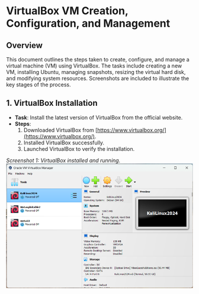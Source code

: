 # VirtualBox VM Creation, Configuration, and Management

## Overview

This document outlines the steps taken to create, configure, and manage a virtual machine (VM) using VirtualBox. The tasks include creating a new VM, installing Ubuntu, managing snapshots, resizing the virtual hard disk, and modifying system resources.
Screenshots are included to illustrate the key stages of the process.

## 1. VirtualBox Installation

- **Task**: Install the latest version of VirtualBox from the official website.
- **Steps**:
  1. Downloaded VirtualBox from [https://www.virtualbox.org/](https://www.virtualbox.org/).
  2. Installed VirtualBox successfully.
  3. Launched VirtualBox to verify the installation.

_Screenshot 1: VirtualBox installed and running._
![VirtualBox](image.png)